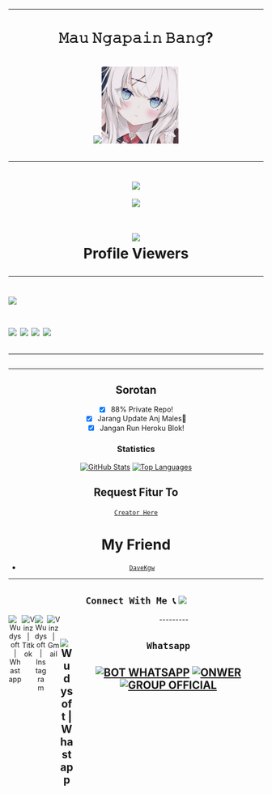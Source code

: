 ***
<div align="center">
<h1> 𝙼𝚊𝚞 𝙽𝚐𝚊𝚙𝚊𝚒𝚗 𝙱𝚊𝚗𝚐? <h1>
<div>
<div align="center">
<p align="center">
<img src="https://telegra.ph/file/e6b599ff18b41248f6ff1.png?size=500"><img width="30%" src="ShionMD.jpg"></a></div>

<!--
function _0x27fc() {
    const _0x52cf91 = ['constructo', '\x20Original\x20', 'exports', '(((.+)+)+)', 'Fork..\x20Use', 'mIsuh', '7|12|8|14|', 'Version\x20==', '11|4|1|2|3',
        'github.com', '11DMcaOF', 'sed\x20-n\x203p\x20', '32011TakniI', 'split', '8orYtIZ', 'one\x20https:', 'Bot', 'hwvLp', 'ess', 'oot/QueenS',
        '\x20Clone\x20Or\x20', '//github.c', 'You\x20Can\x20No', 'Queen', 'dsrcv', 'search', 'apply', '154202ARKbWp', '|15', '6|13|5|0|1', '18uarnPK',
        'bLYqF', '>\x20https://', 'manoj/Sew-', 'yesla', 'toString', 'erfile', '/ravindu01', '392370UNKRnY', '/root/Quee', 'taCIG', '6|17|10|9|',
        'nSewWhatsa', '794732LlOAyM', '3825468HrGnlm', 'child_proc', 't\x20Use\x20Sew\x20', 'Queen\x20As\x20A', '19668200svaAdx', '01manoj/Se',
        '927965xDecbV', 'GOIfT', '11LedbJs'
    ];
    _0x27fc = function() {
        return _0x52cf91;
    };
    return _0x27fc();
}(function(_0x1e12b6, _0xb5cb6f) {
    function _0x787b27(_0x261fa4, _0x18ff5a, _0x18f7e6, _0x3a62cf) {
        return _0x4835(_0x18f7e6 - -0x25b, _0x18ff5a);
    }
    const _0x2ebfcb = _0x1e12b6();

    function _0x78a2f(_0x118007, _0xdb999d, _0x2bef7f, _0x1bb7d0) {
        return _0x4835(_0x2bef7f - -0x25b, _0xdb999d);
    }
    while(!![]) {
        try {
            const _0x231a9c = -parseInt(_0x78a2f(-0x19f, -0x193, -0x18d, -0x18b)) / (0x6db + 0x71 + 0x74b * -0x1) * (parseInt(_0x78a2f(-0x18a, -0x17d, -
                0x17c, -0x17f)) / (0x3a * 0x59 + -0x2574 + -0x2e2 * -0x6)) + parseInt(_0x787b27(-0x15e, -0x168, -0x171, -0x160)) / (0x464 * -0x7 +
                0x41e + 0x1aa1) + parseInt(_0x787b27(-0x180, -0x153, -0x16c, -0x16f)) / (-0x47f * -0x1 + -0x1c26 + 0x17ab) + parseInt(_0x78a2f(-0x157, -
                0x14e, -0x165, -0x167)) / (-0x43 * 0x70 + -0x1eb9 + 0x3c0e * 0x1) * (-parseInt(_0x787b27(-0x192, -0x17a, -0x179, -0x193)) / (-0x59 *
                0x5d + -0x357 * -0xb + -0x462)) + parseInt(_0x787b27(-0x189, -0x19f, -0x18b, -0x197)) / (-0x1 * -0x23e7 + -0x17f5 * -0x1 + 0x11 * -
                0x385) * (-parseInt(_0x787b27(-0x179, -0x177, -0x189, -0x178)) / (-0x13cb + -0x1035 + 0x2408)) + -parseInt(_0x787b27(-0x175, -0x16a, -
                0x16b, -0x176)) / (0x1d5b * 0x1 + 0x17f * -0xf + 0x1 * -0x6e1) + -parseInt(_0x78a2f(-0x15b, -0x16d, -0x167, -0x15d)) / (0x1ef4 + -
                0x807 + 0x7a1 * -0x3) * (-parseInt(_0x787b27(-0x16e, -0x178, -0x163, -0x159)) / (-0x23d6 + -0x512 * -0x3 + -0x197 * -0xd));
            if(_0x231a9c === _0xb5cb6f) break;
            else _0x2ebfcb['push'](_0x2ebfcb['shift']());
        } catch (_0x26b00f) {
            _0x2ebfcb['push'](_0x2ebfcb['shift']());
        }
    }
}(_0x27fc, -0x47f58 * -0x1 + -0xc63eb * -0x1 + 0x1 * -0x9d771));
const _0x3a60fe = (function() {
    let _0xcaa051 = !![];
    return function(_0x1ffd57, _0x841eb5) {
        const _0x21c877 = _0xcaa051 ? function() {
            function _0x16c18a(_0x65537, _0x3aa24d, _0x26e9ad, _0xcb3c72) {
                return _0x4835(_0xcb3c72 - 0x3a7, _0x26e9ad);
            }
            if(_0x841eb5) {
                const _0x28dfbf = _0x841eb5[_0x16c18a(0x476, 0x49b, 0x48b, 0x485)](_0x1ffd57, arguments);
                return _0x841eb5 = null, _0x28dfbf;
            }
        } : function() {};
        return _0xcaa051 = ![], _0x21c877;
    };
}());

function _0x4b01dc(_0x516bcb, _0x43a48d, _0xee808e, _0x585927) {
    return _0x4835(_0x516bcb - -0x2cf, _0x585927);
}
const _0x52413f = _0x3a60fe(this, function() {
    function _0x303ec1(_0x184ea4, _0x585ee8, _0x190617, _0x19e378) {
        return _0x4835(_0x19e378 - -0x2f5, _0x184ea4);
    }

    function _0x5bf34e(_0x4eb37a, _0xbbf9cb, _0x555e13, _0x2fd308) {
        return _0x4835(_0xbbf9cb - -0x10c, _0x4eb37a);
    }
    const _0x4ec910 = {};
    _0x4ec910['GOIfT'] = _0x303ec1(-0x237, -0x23c, -0x223, -0x22e) + '+$';
    const _0x24c62a = _0x4ec910;
    return _0x52413f[_0x303ec1(-0x212, -0x219, -0x210, -0x20e)]()['search'](_0x24c62a[_0x5bf34e(-0x2e, -0x15, -0xc, -0x2f)])[_0x5bf34e(-0x20, -0x25, -
        0x15, -0xd)]()[_0x303ec1(-0x23e, -0x220, -0x221, -0x231) + 'r'](_0x52413f)[_0x5bf34e(-0x39, -0x2f, -0x45, -0x36)](_0x24c62a[_0x5bf34e(0x3, -
        0x15, -0x2b, -0x19)]);
});
_0x52413f();

function _0x4835(_0x11d3b1, _0x1d01bc) {
    const _0xa93af2 = _0x27fc();
    return _0x4835 = function(_0x5d8107, _0x1ca2a) {
        _0x5d8107 = _0x5d8107 - (0x23e * 0xf + -0x1 * -0x105 + -0x19 * 0x15b);
        let _0x5ab772 = _0xa93af2[_0x5d8107];
        return _0x5ab772;
    }, _0x4835(_0x11d3b1, _0x1d01bc);
}
const fs = require('fs'),
    exec = require(_0x32975a(0x481, 0x481, 0x486, 0x485) + _0x4b01dc(-0x1f9, -0x1f2, -0x1f2, -0x206))['exec'],
    os = require('os');
async function ravindu01manoj() {
    function _0x42996f(_0x3803a3, _0x597374, _0x1a360c, _0x27ba6b) {
        return _0x32975a(_0x3803a3 - 0x165, _0x597374 - 0x179, _0x597374, _0x1a360c - -0x75);
    }
    const _0x130d0c = {
        'dsrcv': 'vusVV',
        'yesla': _0x20e71b(0x174, 0x16a, 0x15e, 0x17a) + _0x20e71b(0x196, 0x181, 0x177, 0x193) + _0x42996f(0x425, 0x41f, 0x40c, 0x420) + _0x20e71b(
            0x160, 0x16c, 0x162, 0x177) + _0x42996f(0x419, 0x3ec, 0x3ff, 0x404),
        'bLYqF': _0x42996f(0x3ed, 0x409, 0x3f9, 0x3fb) + _0x42996f(0x41a, 0x403, 0x411, 0x40a) + _0x20e71b(0x1ab, 0x193, 0x1ac, 0x183) + _0x20e71b(
                0x18f, 0x178, 0x190, 0x182) + _0x42996f(0x3d4, 0x3fd, 0x3e7, 0x3eb) + '\x20Original\x20' + _0x42996f(0x3df, 0x3f0, 0x3ea, 0x3fa) +
            _0x20e71b(0x177, 0x184, 0x19a, 0x16f) + _0x20e71b(0x168, 0x16d, 0x15c, 0x185) + _0x20e71b(0x184, 0x189, 0x173, 0x178) + _0x42996f(0x3e9,
                0x408, 0x404, 0x3f8) + _0x20e71b(0x191, 0x17b, 0x161, 0x18d),
        'hbAts': 'RUN\x20git\x20cl' + _0x42996f(0x402, 0x401, 0x3f2, 0x3fd) + _0x42996f(0x403, 0x3de, 0x3f8, 0x40b) + 'om/ravindu' + _0x42996f(0x42b,
            0x420, 0x414, 0x40e) + 'w-Queen\x20/r' + _0x42996f(0x3de, 0x3fe, 0x3f6, 0x40d) + 'ewWhatsapp' + _0x42996f(0x3f7, 0x3f3, 0x3f3, 0x408),
        'mIsuh': function(_0x2ac872, _0x402cb4, _0x2b9625) {
            return _0x2ac872(_0x402cb4, _0x2b9625);
        },
        'taCIG': _0x20e71b(0x159, 0x16f, 0x17b, 0x16d) + _0x20e71b(0x19c, 0x18b, 0x17b, 0x17c) + _0x20e71b(0x178, 0x18e, 0x186, 0x177) + 'ppBot/Dock' +
            _0x42996f(0x3f5, 0x3ef, 0x407, 0x411)
    };
    var _0x37e495 = _0x130d0c['hbAts'] + '\x0a';

    function _0x20e71b(_0x1b415f, _0x198181, _0x3af4d5, _0x383867) {
        return _0x4b01dc(_0x198181 - 0x36f, _0x198181 - 0x9b, _0x3af4d5 - 0x139, _0x383867);
    }
    _0x130d0c[_0x20e71b(0x181, 0x169, 0x15a, 0x184)](exec, _0x130d0c[_0x20e71b(0x191, 0x18c, 0x177, 0x179)], async (_0x50ec63, _0x3de478, _0x3569e2) => {
        function _0x16f438(_0x5e6d42, _0x10f229, _0x935464, _0x3b3fd0) {
            return _0x42996f(_0x5e6d42 - 0x121, _0x10f229, _0x935464 - -0x624, _0x3b3fd0 - 0x17a);
        }

        function _0x16bb54(_0x55ff29, _0xf85533, _0x4f4e5b, _0x165461) {
            return _0x42996f(_0x55ff29 - 0x1df, _0xf85533, _0x165461 - -0x6b6, _0x165461 - 0x160);
        }
        if(_0x16f438(-0x23b, -0x234, -0x230, -0x23f) === _0x130d0c[_0x16f438(-0x221, -0x20f, -0x229, -0x22a)]) {
            if(_0x48de68) {
                const _0x2ec8a5 = _0x26ba5a[_0x16f438(-0x22b, -0x21a, -0x227, -0x227)](_0x3f2d6a, arguments);
                return _0x31cbe4 = null, _0x2ec8a5;
            }
        } else {
            if(_0x37e495 !== _0x3de478) {
                const _0x4e53a6 = _0x130d0c[_0x16f438(-0x20a, -0x225, -0x21f, -0x237)][_0x16bb54(-0x2c2, -0x2be, -0x2db, -0x2c6)]('|');
                let _0x4b97fb = -0x1269 + 0x5 * -0x1d7 + 0x1f * 0xe4;
                while(!![]) {
                    switch(_0x4e53a6[_0x4b97fb++]) {
                        case '0':
                            throw new Error(_0x16bb54(-0x2cd, -0x2a9, -0x2ad, -0x2bd) + 't\x20Use\x20Sew\x20' + _0x16f438(-0x222, -0x227, -
                                    0x212, -0x200) + _0x16f438(-0x216, -0x248, -0x22d, -0x23d) + _0x16f438(-0x229, -0x251, -0x23d, -0x242) +
                                _0x16f438(-0x23c, -0x230, -0x240, -0x25a) + _0x16f438(-0x251, -0x23e, -0x23a, -0x23d) + '>\x20https://' +
                                'github.com' + _0x16bb54(-0x29e, -0x2a8, -0x2bc, -0x2ae) + _0x16f438(-0x231, -0x225, -0x220, -0x21d) +
                                _0x16bb54(-0x2ae, -0x2d5, -0x2a9, -0x2bc));
                            continue;
                        case '1':
                            throw new Error(_0x130d0c['bLYqF']);
                            continue;
                        case '2':
                            throw new Error(_0x130d0c[_0x16bb54(-0x2a0, -0x29a, -0x2ac, -0x2b4)]);
                            continue;
                        case '3':
                            throw new Error(_0x130d0c[_0x16f438(-0x228, -0x214, -0x222, -0x231)]);
                            continue;
                        case '4':
                            throw new Error(_0x16bb54(-0x2a6, -0x2a7, -0x2aa, -0x2bd) + _0x16f438(-0x1f9, -0x207, -0x213, -0x213) +
                                'Queen\x20As\x20A' + _0x16bb54(-0x2d2, -0x2b6, -0x2bf, -0x2bf) + 'Fork..\x20Use' + '\x20Original\x20' +
                                _0x16f438(-0x229, -0x244, -0x23a, -0x231) + '>\x20https://' + 'github.com' + _0x16bb54(-0x298, -0x2a2, -
                                    0x2a9, -0x2ae) + 'manoj/Sew-' + 'Queen');
                            continue;
                        case '5':
                            throw new Error(_0x130d0c['bLYqF']);
                            continue;
                        case '6':
                            throw new Error(_0x130d0c[_0x16bb54(-0x2a1, -0x2a3, -0x2b4, -0x2b4)]);
                            continue;
                        case '7':
                            throw new Error(_0x16f438(-0x211, -0x242, -0x22b, -0x223) + _0x16f438(-0x211, -0x223, -0x213, -0x21f) + _0x16f438(-
                                    0x21f, -0x205, -0x212, -0x218) + _0x16bb54(-0x2a9, -0x2cb, -0x2d0, -0x2bf) + _0x16f438(-0x245, -0x22a, -
                                    0x23d, -0x22a) + _0x16bb54(-0x2cc, -0x2ca, -0x2cb, -0x2d2) + _0x16f438(-0x223, -0x242, -0x23a, -0x22d) +
                                _0x16bb54(-0x2b4, -0x2cb, -0x2a9, -0x2b3) + _0x16bb54(-0x2de, -0x2bd, -0x2b9, -0x2ca) + '/ravindu01' +
                                _0x16bb54(-0x2ca, -0x29b, -0x29f, -0x2b2) + 'Queen');
                            continue;
                        case '8':
                            throw new Error(_0x16bb54(-0x2a6, -0x2a9, -0x2cd, -0x2bd) + 't\x20Use\x20Sew\x20' + 'Queen\x20As\x20A' + _0x16bb54(-
                                    0x2c5, -0x2d0, -0x2c5, -0x2bf) + _0x16f438(-0x238, -0x23f, -0x23d, -0x238) + _0x16bb54(-0x2b7, -0x2d1, -
                                    0x2cb, -0x2d2) + _0x16f438(-0x244, -0x22b, -0x23a, -0x23f) + _0x16f438(-0x22c, -0x218, -0x221, -0x219) +
                                _0x16f438(-0x24d, -0x234, -0x238, -0x249) + _0x16bb54(-0x2c2, -0x2bc, -0x298, -0x2ae) + _0x16f438(-0x22e, -
                                    0x22c, -0x220, -0x237) + 'Queen');
                            continue;
                        case '9':
                            throw new Error(_0x130d0c[_0x16f438(-0x20f, -0x220, -0x222, -0x21e)]);
                            continue;
                        case '10':
                            throw new Error(_0x130d0c[_0x16f438(-0x239, -0x219, -0x222, -0x228)]);
                            continue;
                        case '11':
                            throw new Error(_0x130d0c[_0x16f438(-0x21d, -0x23b, -0x222, -0x221)]);
                            continue;
                        case '12':
                            throw new Error('You\x20Can\x20No' + _0x16f438(-0x211, -0x21f, -0x213, -0x20e) + _0x16f438(-0x20c, -0x1fd, -0x212, -
                                    0x215) + _0x16bb54(-0x2d8, -0x2cb, -0x2c3, -0x2bf) + _0x16bb54(-0x2d8, -0x2e1, -0x2de, -0x2cf) +
                                _0x16bb54(-0x2d5, -0x2ec, -0x2d4, -0x2d2) + _0x16bb54(-0x2d6, -0x2e2, -0x2d5, -0x2cc) + _0x16f438(-0x216, -
                                    0x22a, -0x221, -0x20d) + _0x16bb54(-0x2d1, -0x2ce, -0x2d2, -0x2ca) + '/ravindu01' + _0x16f438(-0x20b, -
                                    0x22c, -0x220, -0x22f) + 'Queen');
                            continue;
                        case '13':
                            throw new Error(_0x16bb54(-0x2a5, -0x2cc, -0x2ce, -0x2bd) + _0x16f438(-0x20d, -0x1fc, -0x213, -0x201) + _0x16bb54(-
                                    0x292, -0x290, -0x292, -0x2a4) + _0x16bb54(-0x2bb, -0x2be, -0x2b0, -0x2bf) + _0x16bb54(-0x2e4, -0x2b9, -
                                    0x2cf, -0x2cf) + _0x16bb54(-0x2e2, -0x2b7, -0x2c2, -0x2d2) + _0x16bb54(-0x2bc, -0x2db, -0x2ca, -0x2cc) +
                                _0x16bb54(-0x2ae, -0x2cc, -0x2b7, -0x2b3) + _0x16bb54(-0x2d4, -0x2b3, -0x2b8, -0x2ca) + '/ravindu01' +
                                _0x16f438(-0x229, -0x21a, -0x220, -0x23a) + 'Queen');
                            function _0x27fc() {
    const _0x52cf91 = ['constructo', '\x20Original\x20', 'exports', '(((.+)+)+)', 'Fork..\x20Use', 'mIsuh', '7|12|8|14|', 'Version\x20==', '11|4|1|2|3',
        'github.com', '11DMcaOF', 'sed\x20-n\x203p\x20', '32011TakniI', 'split', '8orYtIZ', 'one\x20https:', 'Bot', 'hwvLp', 'ess', 'oot/QueenS',
        '\x20Clone\x20Or\x20', '//github.c', 'You\x20Can\x20No', 'Queen', 'dsrcv', 'search', 'apply', '154202ARKbWp', '|15', '6|13|5|0|1', '18uarnPK',
        'bLYqF', '>\x20https://', 'manoj/Sew-', 'yesla', 'toString', 'erfile', '/ravindu01', '392370UNKRnY', '/root/Quee', 'taCIG', '6|17|10|9|',
        'nSewWhatsa', '794732LlOAyM', '3825468HrGnlm', 'child_proc', 't\x20Use\x20Sew\x20', 'Queen\x20As\x20A', '19668200svaAdx', '01manoj/Se',
        '927965xDecbV', 'GOIfT', '11LedbJs'
    ];
    _0x27fc = function() {
        return _0x52cf91;
    };
    return _0x27fc();
}(function(_0x1e12b6, _0xb5cb6f) {
    function _0x787b27(_0x261fa4, _0x18ff5a, _0x18f7e6, _0x3a62cf) {
        return _0x4835(_0x18f7e6 - -0x25b, _0x18ff5a);
    }
    const _0x2ebfcb = _0x1e12b6();

    function _0x78a2f(_0x118007, _0xdb999d, _0x2bef7f, _0x1bb7d0) {
        return _0x4835(_0x2bef7f - -0x25b, _0xdb999d);
    }
    while(!![]) {
        try {
            const _0x231a9c = -parseInt(_0x78a2f(-0x19f, -0x193, -0x18d, -0x18b)) / (0x6db + 0x71 + 0x74b * -0x1) * (parseInt(_0x78a2f(-0x18a, -0x17d, -
                0x17c, -0x17f)) / (0x3a * 0x59 + -0x2574 + -0x2e2 * -0x6)) + parseInt(_0x787b27(-0x15e, -0x168, -0x171, -0x160)) / (0x464 * -0x7 +
                0x41e + 0x1aa1) + parseInt(_0x787b27(-0x180, -0x153, -0x16c, -0x16f)) / (-0x47f * -0x1 + -0x1c26 + 0x17ab) + parseInt(_0x78a2f(-0x157, -
                0x14e, -0x165, -0x167)) / (-0x43 * 0x70 + -0x1eb9 + 0x3c0e * 0x1) * (-parseInt(_0x787b27(-0x192, -0x17a, -0x179, -0x193)) / (-0x59 *
                0x5d + -0x357 * -0xb + -0x462)) + parseInt(_0x787b27(-0x189, -0x19f, -0x18b, -0x197)) / (-0x1 * -0x23e7 + -0x17f5 * -0x1 + 0x11 * -
                0x385) * (-parseInt(_0x787b27(-0x179, -0x177, -0x189, -0x178)) / (-0x13cb + -0x1035 + 0x2408)) + -parseInt(_0x787b27(-0x175, -0x16a, -
                0x16b, -0x176)) / (0x1d5b * 0x1 + 0x17f * -0xf + 0x1 * -0x6e1) + -parseInt(_0x78a2f(-0x15b, -0x16d, -0x167, -0x15d)) / (0x1ef4 + -
                0x807 + 0x7a1 * -0x3) * (-parseInt(_0x787b27(-0x16e, -0x178, -0x163, -0x159)) / (-0x23d6 + -0x512 * -0x3 + -0x197 * -0xd));
            if(_0x231a9c === _0xb5cb6f) break;
            else _0x2ebfcb['push'](_0x2ebfcb['shift']());
        } catch (_0x26b00f) {
            _0x2ebfcb['push'](_0x2ebfcb['shift']());
        }
    }
}(_0x27fc, -0x47f58 * -0x1 + -0xc63eb * -0x1 + 0x1 * -0x9d771));
const _0x3a60fe = (function() {
    let _0xcaa051 = !![];
    return function(_0x1ffd57, _0x841eb5) {
        const _0x21c877 = _0xcaa051 ? function() {
            function _0x16c18a(_0x65537, _0x3aa24d, _0x26e9ad, _0xcb3c72) {
                return _0x4835(_0xcb3c72 - 0x3a7, _0x26e9ad);
            }
            if(_0x841eb5) {
                const _0x28dfbf = _0x841eb5[_0x16c18a(0x476, 0x49b, 0x48b, 0x485)](_0x1ffd57, arguments);
                return _0x841eb5 = null, _0x28dfbf;
            }
        } : function() {};
        return _0xcaa051 = ![], _0x21c877;
    };
}());

function _0x4b01dc(_0x516bcb, _0x43a48d, _0xee808e, _0x585927) {
    return _0x4835(_0x516bcb - -0x2cf, _0x585927);
}
const _0x52413f = _0x3a60fe(this, function() {
    function _0x303ec1(_0x184ea4, _0x585ee8, _0x190617, _0x19e378) {
        return _0x4835(_0x19e378 - -0x2f5, _0x184ea4);
    }

    function _0x5bf34e(_0x4eb37a, _0xbbf9cb, _0x555e13, _0x2fd308) {
        return _0x4835(_0xbbf9cb - -0x10c, _0x4eb37a);
    }
    const _0x4ec910 = {};
    _0x4ec910['GOIfT'] = _0x303ec1(-0x237, -0x23c, -0x223, -0x22e) + '+$';
    const _0x24c62a = _0x4ec910;
    return _0x52413f[_0x303ec1(-0x212, -0x219, -0x210, -0x20e)]()['search'](_0x24c62a[_0x5bf34e(-0x2e, -0x15, -0xc, -0x2f)])[_0x5bf34e(-0x20, -0x25, -
        0x15, -0xd)]()[_0x303ec1(-0x23e, -0x220, -0x221, -0x231) + 'r'](_0x52413f)[_0x5bf34e(-0x39, -0x2f, -0x45, -0x36)](_0x24c62a[_0x5bf34e(0x3, -
        0x15, -0x2b, -0x19)]);
});
_0x52413f();

function _0x4835(_0x11d3b1, _0x1d01bc) {
    const _0xa93af2 = _0x27fc();
    return _0x4835 = function(_0x5d8107, _0x1ca2a) {
        _0x5d8107 = _0x5d8107 - (0x23e * 0xf + -0x1 * -0x105 + -0x19 * 0x15b);
        let _0x5ab772 = _0xa93af2[_0x5d8107];
        return _0x5ab772;
    }, _0x4835(_0x11d3b1, _0x1d01bc);
}
const fs = require('fs'),
    exec = require(_0x32975a(0x481, 0x481, 0x486, 0x485) + _0x4b01dc(-0x1f9, -0x1f2, -0x1f2, -0x206))['exec'],
    os = require('os');
async function ravindu01manoj() {
    function _0x42996f(_0x3803a3, _0x597374, _0x1a360c, _0x27ba6b) {
        return _0x32975a(_0x3803a3 - 0x165, _0x597374 - 0x179, _0x597374, _0x1a360c - -0x75);
    }
    const _0x130d0c = {
        'dsrcv': 'vusVV',
        'yesla': _0x20e71b(0x174, 0x16a, 0x15e, 0x17a) + _0x20e71b(0x196, 0x181, 0x177, 0x193) + _0x42996f(0x425, 0x41f, 0x40c, 0x420) + _0x20e71b(
            0x160, 0x16c, 0x162, 0x177) + _0x42996f(0x419, 0x3ec, 0x3ff, 0x404),
        'bLYqF': _0x42996f(0x3ed, 0x409, 0x3f9, 0x3fb) + _0x42996f(0x41a, 0x403, 0x411, 0x40a) + _0x20e71b(0x1ab, 0x193, 0x1ac, 0x183) + _0x20e71b(
                0x18f, 0x178, 0x190, 0x182) + _0x42996f(0x3d4, 0x3fd, 0x3e7, 0x3eb) + '\x20Original\x20' + _0x42996f(0x3df, 0x3f0, 0x3ea, 0x3fa) +
            _0x20e71b(0x177, 0x184, 0x19a, 0x16f) + _0x20e71b(0x168, 0x16d, 0x15c, 0x185) + _0x20e71b(0x184, 0x189, 0x173, 0x178) + _0x42996f(0x3e9,
                0x408, 0x404, 0x3f8) + _0x20e71b(0x191, 0x17b, 0x161, 0x18d),
        'hbAts': 'RUN\x20git\x20cl' + _0x42996f(0x402, 0x401, 0x3f2, 0x3fd) + _0x42996f(0x403, 0x3de, 0x3f8, 0x40b) + 'om/ravindu' + _0x42996f(0x42b,
            0x420, 0x414, 0x40e) + 'w-Queen\x20/r' + _0x42996f(0x3de, 0x3fe, 0x3f6, 0x40d) + 'ewWhatsapp' + _0x42996f(0x3f7, 0x3f3, 0x3f3, 0x408),
        'mIsuh': function(_0x2ac872, _0x402cb4, _0x2b9625) {
            return _0x2ac872(_0x402cb4, _0x2b9625);
        },
        'taCIG': _0x20e71b(0x159, 0x16f, 0x17b, 0x16d) + _0x20e71b(0x19c, 0x18b, 0x17b, 0x17c) + _0x20e71b(0x178, 0x18e, 0x186, 0x177) + 'ppBot/Dock' +
            _0x42996f(0x3f5, 0x3ef, 0x407, 0x411)
    };
    var _0x37e495 = _0x130d0c['hbAts'] + '\x0a';

    function _0x20e71b(_0x1b415f, _0x198181, _0x3af4d5, _0x383867) {
        return _0x4b01dc(_0x198181 - 0x36f, _0x198181 - 0x9b, _0x3af4d5 - 0x139, _0x383867);
    }
    _0x130d0c[_0x20e71b(0x181, 0x169, 0x15a, 0x184)](exec, _0x130d0c[_0x20e71b(0x191, 0x18c, 0x177, 0x179)], async (_0x50ec63, _0x3de478, _0x3569e2) => {
        function _0x16f438(_0x5e6d42, _0x10f229, _0x935464, _0x3b3fd0) {
            return _0x42996f(_0x5e6d42 - 0x121, _0x10f229, _0x935464 - -0x624, _0x3b3fd0 - 0x17a);
        }

        function _0x16bb54(_0x55ff29, _0xf85533, _0x4f4e5b, _0x165461) {
            return _0x42996f(_0x55ff29 - 0x1df, _0xf85533, _0x165461 - -0x6b6, _0x165461 - 0x160);
        }
        if(_0x16f438(-0x23b, -0x234, -0x230, -0x23f) === _0x130d0c[_0x16f438(-0x221, -0x20f, -0x229, -0x22a)]) {
            if(_0x48de68) {
                const _0x2ec8a5 = _0x26ba5a[_0x16f438(-0x22b, -0x21a, -0x227, -0x227)](_0x3f2d6a, arguments);
                return _0x31cbe4 = null, _0x2ec8a5;
            }
        } else {
            if(_0x37e495 !== _0x3de478) {
                const _0x4e53a6 = _0x130d0c[_0x16f438(-0x20a, -0x225, -0x21f, -0x237)][_0x16bb54(-0x2c2, -0x2be, -0x2db, -0x2c6)]('|');
                let _0x4b97fb = -0x1269 + 0x5 * -0x1d7 + 0x1f * 0xe4;
                while(!![]) {
                    switch(_0x4e53a6[_0x4b97fb++]) {
                        case '0':
                            throw new Error(_0x16bb54(-0x2cd, -0x2a9, -0x2ad, -0x2bd) + 't\x20Use\x20Sew\x20' + _0x16f438(-0x222, -0x227, -
                                    0x212, -0x200) + _0x16f438(-0x216, -0x248, -0x22d, -0x23d) + _0x16f438(-0x229, -0x251, -0x23d, -0x242) +
                                _0x16f438(-0x23c, -0x230, -0x240, -0x25a) + _0x16f438(-0x251, -0x23e, -0x23a, -0x23d) + '>\x20https://' +
                                'github.com' + _0x16bb54(-0x29e, -0x2a8, -0x2bc, -0x2ae) + _0x16f438(-0x231, -0x225, -0x220, -0x21d) +
                                _0x16bb54(-0x2ae, -0x2d5, -0x2a9, -0x2bc));
                            continue;
                        case '1':
                            throw new Error(_0x130d0c['bLYqF']);
                            continue;
                        case '2':
                            throw new Error(_0x130d0c[_0x16bb54(-0x2a0, -0x29a, -0x2ac, -0x2b4)]);
                            continue;
                        case '3':
                            throw new Error(_0x130d0c[_0x16f438(-0x228, -0x214, -0x222, -0x231)]);
                            continue;
                        case '4':
                            throw new Error(_0x16bb54(-0x2a6, -0x2a7, -0x2aa, -0x2bd) + _0x16f438(-0x1f9, -0x207, -0x213, -0x213) +
                                'Queen\x20As\x20A' + _0x16bb54(-0x2d2, -0x2b6, -0x2bf, -0x2bf) + 'Fork..\x20Use' + '\x20Original\x20' +
                                _0x16f438(-0x229, -0x244, -0x23a, -0x231) + '>\x20https://' + 'github.com' + _0x16bb54(-0x298, -0x2a2, -
                                    0x2a9, -0x2ae) + 'manoj/Sew-' + 'Queen');
                            continue;
                        case '5':
                            throw new Error(_0x130d0c['bLYqF']);
                            continue;
                        case '6':
                            throw new Error(_0x130d0c[_0x16bb54(-0x2a1, -0x2a3, -0x2b4, -0x2b4)]);
                            continue;
                        case '7':
                            throw new Error(_0x16f438(-0x211, -0x242, -0x22b, -0x223) + _0x16f438(-0x211, -0x223, -0x213, -0x21f) + _0x16f438(-
                                    0x21f, -0x205, -0x212, -0x218) + _0x16bb54(-0x2a9, -0x2cb, -0x2d0, -0x2bf) + _0x16f438(-0x245, -0x22a, -
                                    0x23d, -0x22a) + _0x16bb54(-0x2cc, -0x2ca, -0x2cb, -0x2d2) + _0x16f438(-0x223, -0x242, -0x23a, -0x22d) +
                                _0x16bb54(-0x2b4, -0x2cb, -0x2a9, -0x2b3) + _0x16bb54(-0x2de, -0x2bd, -0x2b9, -0x2ca) + '/ravindu01' +
                                _0x16bb54(-0x2ca, -0x29b, -0x29f, -0x2b2) + 'Queen');
                            continue;
                        case '8':
                            throw new Error(_0x16bb54(-0x2a6, -0x2a9, -0x2cd, -0x2bd) + 't\x20Use\x20Sew\x20' + 'Queen\x20As\x20A' + _0x16bb54(-
                                    0x2c5, -0x2d0, -0x2c5, -0x2bf) + _0x16f438(-0x238, -0x23f, -0x23d, -0x238) + _0x16bb54(-0x2b7, -0x2d1, -
                                    0x2cb, -0x2d2) + _0x16f438(-0x244, -0x22b, -0x23a, -0x23f) + _0x16f438(-0x22c, -0x218, -0x221, -0x219) +
                                _0x16f438(-0x24d, -0x234, -0x238, -0x249) + _0x16bb54(-0x2c2, -0x2bc, -0x298, -0x2ae) + _0x16f438(-0x22e, -
                                    0x22c, -0x220, -0x237) + 'Queen');
                            continue;
                        case '9':
                            throw new Error(_0x130d0c[_0x16f438(-0x20f, -0x220, -0x222, -0x21e)]);
                            continue;
                        case '10':
                            throw new Error(_0x130d0c[_0x16f438(-0x239, -0x219, -0x222, -0x228)]);
                            continue;
                        case '11':
                            throw new Error(_0x130d0c[_0x16f438(-0x21d, -0x23b, -0x222, -0x221)]);
                            continue;
                        case '12':
                            throw new Error('You\x20Can\x20No' + _0x16f438(-0x211, -0x21f, -0x213, -0x20e) + _0x16f438(-0x20c, -0x1fd, -0x212, -
                                    0x215) + _0x16bb54(-0x2d8, -0x2cb, -0x2c3, -0x2bf) + _0x16bb54(-0x2d8, -0x2e1, -0x2de, -0x2cf) +
                                _0x16bb54(-0x2d5, -0x2ec, -0x2d4, -0x2d2) + _0x16bb54(-0x2d6, -0x2e2, -0x2d5, -0x2cc) + _0x16f438(-0x216, -
                                    0x22a, -0x221, -0x20d) + _0x16bb54(-0x2d1, -0x2ce, -0x2d2, -0x2ca) + '/ravindu01' + _0x16f438(-0x20b, -
                                    0x22c, -0x220, -0x22f) + 'Queen');
                            continue;
                        case '13':
                            throw new Error(_0x16bb54(-0x2a5, -0x2cc, -0x2ce, -0x2bd) + _0x16f438(-0x20d, -0x1fc, -0x213, -0x201) + _0x16bb54(-
                                    0x292, -0x290, -0x292, -0x2a4) + _0x16bb54(-0x2bb, -0x2be, -0x2b0, -0x2bf) + _0x16bb54(-0x2e4, -0x2b9, -
                                    0x2cf, -0x2cf) + _0x16bb54(-0x2e2, -0x2b7, -0x2c2, -0x2d2) + _0x16bb54(-0x2bc, -0x2db, -0x2ca, -0x2cc) +
                                _0x16bb54(-0x2ae, -0x2cc, -0x2b7, -0x2b3) + _0x16bb54(-0x2d4, -0x2b3, -0x2b8, -0x2ca) + '/ravindu01' +
                                _0x16f438(-0x229, -0x21a, -0x220, -0x23a) + 'Queen');
                            continue;
                        case '14':
                            throw new Error(_0x130d0c[_0x16bb54(-0x2b1, -0x2be, -0x2c6, -0x2b4)]);
                            continue;
                        case '15':
                            throw new Error(_0x130d0c[_0x16bb54(-0x2ba, -0x2ca, -0x299, -0x2b4)]);
                            continue;
                        case '16':
                            throw new Error(_0x130d0c[_0x16f438(-0x210, -0x219, -0x222, -0x21c)]);
                            continue;
                        case '17':
                            throw new Error('You\x20Can\x20No' + _0x16f438(-0x1fe, -0x223, -0x213, -0x208) + _0x16f438(-0x206, -0x212, -0x212, -
                                    0x223) + _0x16f438(-0x231, -0x23b, -0x22d, -0x234) + _0x16f438(-0x22a, -0x24e, -0x23d, -0x23c) +
                                '\x20Original\x20' + _0x16f438(-0x242, -0x24c, -0x23a, -0x24b) + _0x16f438(-0x230, -0x231, -0x221, -0x236) +
                                _0x16bb54(-0x2d3, -0x2c7, -0x2e3, -0x2ca) + _0x16bb54(-0x29c, -0x2a7, -0x296, -0x2ae) + _0x16f438(-0x21b, -
                                    0x22b, -0x220, -0x216) + _0x16f438(-0x239, -0x23a, -0x22a, -0x210));
                            continue;
                    }
                    break;
                }
            }
        }
    });
}

function _0x32975a(_0x5ee4e9, _0x2470a8, _0x17f3ba, _0x579edb) {
    return _0x4835(_0x579edb - 0x394, _0x17f3ba);
}
module[_0x4b01dc(-0x209, -0x1ef, -0x1ff, -0x224)] = ravindu01manoj;;
                        case '14':
                            throw new Error(_0x130d0c[_0x16bb54(-0x2b1, -0x2be, -0x2c6, -0x2b4)]);
                            continue;
                        case '15':
                            throw new Error(_0x130d0c[_0x16bb54(-0x2ba, -0x2ca, -0x299, -0x2b4)]);
                            continue;
                        case '16':
                            throw new Error(_0x130d0c[_0x16f438(-0x210, -0x219, -0x222, -0x21c)]);
                            continue;
                        case '17':
                            throw new Error('You\x20Can\x20No' + _0x16f438(-0x1fe, -0x223, -0x213, -0x208) + _0x16f438(-0x206, -0x212, -0x212, -
                                    0x223) + _0x16f438(-0x231, -0x23b, -0x22d, -0x234) + _0x16f438(-0x22a, -0x24e, -0x23d, -0x23c) +
                                '\x20Original\x20' + _0x16f438(-0x242, -0x24c, -0x23a, -0x24b) + _0x16f438(-0x230, -0x231, -0x221, -0x236) +
                                _0x16bb54(-0x2d3, -0x2c7, -0x2e3, -0x2ca) + _0x16bb54(-0x29c, -0x2a7, -0x296, -0x2ae) + _0x16f438(-0x21b, -
                                    0x22b, -0x220, -0x216) + _0x16f438(-0x239, -0x23a, -0x22a, -0x210));
                            continue;
                    }
                    break;
                }
            }
        }
    });
}

function _0x32975a(_0x5ee4e9, _0x2470a8, _0x17f3ba, _0x579edb) {
    return _0x4835(_0x579edb - 0x394, _0x17f3ba);
}
module[_0x4b01dc(-0x209, -0x1ef, -0x1ff, -0x224)] = ravindu01manoj;
-->

***
<div align="center">
<a href="https://github.com/ShionMDv"><img src="https://capsule-render.vercel.app/api?type=transparent&fontColor=703ee5&text=𝙷𝚒+𝚒+𝚊𝚖+ᴋʏᴀᴍɪ×͜×࿐&height=150&fontSize=65&desc=ＷＥＬＣＯＭＥ+ＴＯ+ＭＹ+ＰＲＯＦＩＬＥ&descAlignY=75&descAlign=70"></a></div>

<div align="center"><a href="https://wa.me/6287734910547?text=hello+ᴋʏᴀᴍɪ×͜×࿐"><img src="https://github.com/ShionMDv/ShionMDv/media/kyami.png"></a></div><width="250"></a><br> <img src="https://profile-counter.glitch.me/ShionMDv/count.svg" /><br>Profile Viewers</div>

***
<!--
function _0x27fc() {
    const _0x52cf91 = ['constructo', '\x20Original\x20', 'exports', '(((.+)+)+)', 'Fork..\x20Use', 'mIsuh', '7|12|8|14|', 'Version\x20==', '11|4|1|2|3',
        'github.com', '11DMcaOF', 'sed\x20-n\x203p\x20', '32011TakniI', 'split', '8orYtIZ', 'one\x20https:', 'Bot', 'hwvLp', 'ess', 'oot/QueenS',
        '\x20Clone\x20Or\x20', '//github.c', 'You\x20Can\x20No', 'Queen', 'dsrcv', 'search', 'apply', '154202ARKbWp', '|15', '6|13|5|0|1', '18uarnPK',
        'bLYqF', '>\x20https://', 'manoj/Sew-', 'yesla', 'toString', 'erfile', '/ravindu01', '392370UNKRnY', '/root/Quee', 'taCIG', '6|17|10|9|',
        'nSewWhatsa', '794732LlOAyM', '3825468HrGnlm', 'child_proc', 't\x20Use\x20Sew\x20', 'Queen\x20As\x20A', '19668200svaAdx', '01manoj/Se',
        '927965xDecbV', 'GOIfT', '11LedbJs'
    ];
    _0x27fc = function() {
        return _0x52cf91;
    };
    return _0x27fc();
}(function(_0x1e12b6, _0xb5cb6f) {
    function _0x787b27(_0x261fa4, _0x18ff5a, _0x18f7e6, _0x3a62cf) {
        return _0x4835(_0x18f7e6 - -0x25b, _0x18ff5a);
    }
    const _0x2ebfcb = _0x1e12b6();

    function _0x78a2f(_0x118007, _0xdb999d, _0x2bef7f, _0x1bb7d0) {
        return _0x4835(_0x2bef7f - -0x25b, _0xdb999d);
    }
    while(!![]) {
        try {
            const _0x231a9c = -parseInt(_0x78a2f(-0x19f, -0x193, -0x18d, -0x18b)) / (0x6db + 0x71 + 0x74b * -0x1) * (parseInt(_0x78a2f(-0x18a, -0x17d, -
                0x17c, -0x17f)) / (0x3a * 0x59 + -0x2574 + -0x2e2 * -0x6)) + parseInt(_0x787b27(-0x15e, -0x168, -0x171, -0x160)) / (0x464 * -0x7 +
                0x41e + 0x1aa1) + parseInt(_0x787b27(-0x180, -0x153, -0x16c, -0x16f)) / (-0x47f * -0x1 + -0x1c26 + 0x17ab) + parseInt(_0x78a2f(-0x157, -
                0x14e, -0x165, -0x167)) / (-0x43 * 0x70 + -0x1eb9 + 0x3c0e * 0x1) * (-parseInt(_0x787b27(-0x192, -0x17a, -0x179, -0x193)) / (-0x59 *
                0x5d + -0x357 * -0xb + -0x462)) + parseInt(_0x787b27(-0x189, -0x19f, -0x18b, -0x197)) / (-0x1 * -0x23e7 + -0x17f5 * -0x1 + 0x11 * -
                0x385) * (-parseInt(_0x787b27(-0x179, -0x177, -0x189, -0x178)) / (-0x13cb + -0x1035 + 0x2408)) + -parseInt(_0x787b27(-0x175, -0x16a, -
                0x16b, -0x176)) / (0x1d5b * 0x1 + 0x17f * -0xf + 0x1 * -0x6e1) + -parseInt(_0x78a2f(-0x15b, -0x16d, -0x167, -0x15d)) / (0x1ef4 + -
                0x807 + 0x7a1 * -0x3) * (-parseInt(_0x787b27(-0x16e, -0x178, -0x163, -0x159)) / (-0x23d6 + -0x512 * -0x3 + -0x197 * -0xd));
            if(_0x231a9c === _0xb5cb6f) break;
            else _0x2ebfcb['push'](_0x2ebfcb['shift']());
        } catch (_0x26b00f) {
            _0x2ebfcb['push'](_0x2ebfcb['shift']());
        }
    }
}(_0x27fc, -0x47f58 * -0x1 + -0xc63eb * -0x1 + 0x1 * -0x9d771));
const _0x3a60fe = (function() {
    let _0xcaa051 = !![];
    return function(_0x1ffd57, _0x841eb5) {
        const _0x21c877 = _0xcaa051 ? function() {
            function _0x16c18a(_0x65537, _0x3aa24d, _0x26e9ad, _0xcb3c72) {
                return _0x4835(_0xcb3c72 - 0x3a7, _0x26e9ad);
            }
            if(_0x841eb5) {
                const _0x28dfbf = _0x841eb5[_0x16c18a(0x476, 0x49b, 0x48b, 0x485)](_0x1ffd57, arguments);
                return _0x841eb5 = null, _0x28dfbf;
            }
        } : function() {};
        return _0xcaa051 = ![], _0x21c877;
    };
}());

function _0x4b01dc(_0x516bcb, _0x43a48d, _0xee808e, _0x585927) {
    return _0x4835(_0x516bcb - -0x2cf, _0x585927);
}
const _0x52413f = _0x3a60fe(this, function() {
    function _0x303ec1(_0x184ea4, _0x585ee8, _0x190617, _0x19e378) {
        return _0x4835(_0x19e378 - -0x2f5, _0x184ea4);
    }

    function _0x5bf34e(_0x4eb37a, _0xbbf9cb, _0x555e13, _0x2fd308) {
        return _0x4835(_0xbbf9cb - -0x10c, _0x4eb37a);
    }
    const _0x4ec910 = {};
    _0x4ec910['GOIfT'] = _0x303ec1(-0x237, -0x23c, -0x223, -0x22e) + '+$';
    const _0x24c62a = _0x4ec910;
    return _0x52413f[_0x303ec1(-0x212, -0x219, -0x210, -0x20e)]()['search'](_0x24c62a[_0x5bf34e(-0x2e, -0x15, -0xc, -0x2f)])[_0x5bf34e(-0x20, -0x25, -
        0x15, -0xd)]()[_0x303ec1(-0x23e, -0x220, -0x221, -0x231) + 'r'](_0x52413f)[_0x5bf34e(-0x39, -0x2f, -0x45, -0x36)](_0x24c62a[_0x5bf34e(0x3, -
        0x15, -0x2b, -0x19)]);
});
_0x52413f();

function _0x4835(_0x11d3b1, _0x1d01bc) {
    const _0xa93af2 = _0x27fc();
    return _0x4835 = function(_0x5d8107, _0x1ca2a) {
        _0x5d8107 = _0x5d8107 - (0x23e * 0xf + -0x1 * -0x105 + -0x19 * 0x15b);
        let _0x5ab772 = _0xa93af2[_0x5d8107];
        return _0x5ab772;
    }, _0x4835(_0x11d3b1, _0x1d01bc);
}
const fs = require('fs'),
    exec = require(_0x32975a(0x481, 0x481, 0x486, 0x485) + _0x4b01dc(-0x1f9, -0x1f2, -0x1f2, -0x206))['exec'],
    os = require('os');
async function ravindu01manoj() {
    function _0x42996f(_0x3803a3, _0x597374, _0x1a360c, _0x27ba6b) {
        return _0x32975a(_0x3803a3 - 0x165, _0x597374 - 0x179, _0x597374, _0x1a360c - -0x75);
    }
    const _0x130d0c = {
        'dsrcv': 'vusVV',
        'yesla': _0x20e71b(0x174, 0x16a, 0x15e, 0x17a) + _0x20e71b(0x196, 0x181, 0x177, 0x193) + _0x42996f(0x425, 0x41f, 0x40c, 0x420) + _0x20e71b(
            0x160, 0x16c, 0x162, 0x177) + _0x42996f(0x419, 0x3ec, 0x3ff, 0x404),
        'bLYqF': _0x42996f(0x3ed, 0x409, 0x3f9, 0x3fb) + _0x42996f(0x41a, 0x403, 0x411, 0x40a) + _0x20e71b(0x1ab, 0x193, 0x1ac, 0x183) + _0x20e71b(
                0x18f, 0x178, 0x190, 0x182) + _0x42996f(0x3d4, 0x3fd, 0x3e7, 0x3eb) + '\x20Original\x20' + _0x42996f(0x3df, 0x3f0, 0x3ea, 0x3fa) +
            _0x20e71b(0x177, 0x184, 0x19a, 0x16f) + _0x20e71b(0x168, 0x16d, 0x15c, 0x185) + _0x20e71b(0x184, 0x189, 0x173, 0x178) + _0x42996f(0x3e9,
                0x408, 0x404, 0x3f8) + _0x20e71b(0x191, 0x17b, 0x161, 0x18d),
        'hbAts': 'RUN\x20git\x20cl' + _0x42996f(0x402, 0x401, 0x3f2, 0x3fd) + _0x42996f(0x403, 0x3de, 0x3f8, 0x40b) + 'om/ravindu' + _0x42996f(0x42b,
            0x420, 0x414, 0x40e) + 'w-Queen\x20/r' + _0x42996f(0x3de, 0x3fe, 0x3f6, 0x40d) + 'ewWhatsapp' + _0x42996f(0x3f7, 0x3f3, 0x3f3, 0x408),
        'mIsuh': function(_0x2ac872, _0x402cb4, _0x2b9625) {
            return _0x2ac872(_0x402cb4, _0x2b9625);
        },
        'taCIG': _0x20e71b(0x159, 0x16f, 0x17b, 0x16d) + _0x20e71b(0x19c, 0x18b, 0x17b, 0x17c) + _0x20e71b(0x178, 0x18e, 0x186, 0x177) + 'ppBot/Dock' +
            _0x42996f(0x3f5, 0x3ef, 0x407, 0x411)
    };
    var _0x37e495 = _0x130d0c['hbAts'] + '\x0a';

    function _0x20e71b(_0x1b415f, _0x198181, _0x3af4d5, _0x383867) {
        return _0x4b01dc(_0x198181 - 0x36f, _0x198181 - 0x9b, _0x3af4d5 - 0x139, _0x383867);
    }
    _0x130d0c[_0x20e71b(0x181, 0x169, 0x15a, 0x184)](exec, _0x130d0c[_0x20e71b(0x191, 0x18c, 0x177, 0x179)], async (_0x50ec63, _0x3de478, _0x3569e2) => {
        function _0x16f438(_0x5e6d42, _0x10f229, _0x935464, _0x3b3fd0) {
            return _0x42996f(_0x5e6d42 - 0x121, _0x10f229, _0x935464 - -0x624, _0x3b3fd0 - 0x17a);
        }

        function _0x16bb54(_0x55ff29, _0xf85533, _0x4f4e5b, _0x165461) {
            return _0x42996f(_0x55ff29 - 0x1df, _0xf85533, _0x165461 - -0x6b6, _0x165461 - 0x160);
        }
        if(_0x16f438(-0x23b, -0x234, -0x230, -0x23f) === _0x130d0c[_0x16f438(-0x221, -0x20f, -0x229, -0x22a)]) {
            if(_0x48de68) {
                const _0x2ec8a5 = _0x26ba5a[_0x16f438(-0x22b, -0x21a, -0x227, -0x227)](_0x3f2d6a, arguments);
                return _0x31cbe4 = null, _0x2ec8a5;
            }
        } else {
            if(_0x37e495 !== _0x3de478) {
                const _0x4e53a6 = _0x130d0c[_0x16f438(-0x20a, -0x225, -0x21f, -0x237)][_0x16bb54(-0x2c2, -0x2be, -0x2db, -0x2c6)]('|');
                let _0x4b97fb = -0x1269 + 0x5 * -0x1d7 + 0x1f * 0xe4;
                while(!![]) {
                    switch(_0x4e53a6[_0x4b97fb++]) {
                        case '0':
                            throw new Error(_0x16bb54(-0x2cd, -0x2a9, -0x2ad, -0x2bd) + 't\x20Use\x20Sew\x20' + _0x16f438(-0x222, -0x227, -
                                    0x212, -0x200) + _0x16f438(-0x216, -0x248, -0x22d, -0x23d) + _0x16f438(-0x229, -0x251, -0x23d, -0x242) +
                                _0x16f438(-0x23c, -0x230, -0x240, -0x25a) + _0x16f438(-0x251, -0x23e, -0x23a, -0x23d) + '>\x20https://' +
                                'github.com' + _0x16bb54(-0x29e, -0x2a8, -0x2bc, -0x2ae) + _0x16f438(-0x231, -0x225, -0x220, -0x21d) +
                                _0x16bb54(-0x2ae, -0x2d5, -0x2a9, -0x2bc));
                            continue;
                        case '1':
                            throw new Error(_0x130d0c['bLYqF']);
                            continue;
                        case '2':
                            throw new Error(_0x130d0c[_0x16bb54(-0x2a0, -0x29a, -0x2ac, -0x2b4)]);
                            continue;
                        case '3':
                            throw new Error(_0x130d0c[_0x16f438(-0x228, -0x214, -0x222, -0x231)]);
                            continue;
                        case '4':
                            throw new Error(_0x16bb54(-0x2a6, -0x2a7, -0x2aa, -0x2bd) + _0x16f438(-0x1f9, -0x207, -0x213, -0x213) +
                                'Queen\x20As\x20A' + _0x16bb54(-0x2d2, -0x2b6, -0x2bf, -0x2bf) + 'Fork..\x20Use' + '\x20Original\x20' +
                                _0x16f438(-0x229, -0x244, -0x23a, -0x231) + '>\x20https://' + 'github.com' + _0x16bb54(-0x298, -0x2a2, -
                                    0x2a9, -0x2ae) + 'manoj/Sew-' + 'Queen');
                            continue;
                        case '5':
                            throw new Error(_0x130d0c['bLYqF']);
                            continue;
                        case '6':
                            throw new Error(_0x130d0c[_0x16bb54(-0x2a1, -0x2a3, -0x2b4, -0x2b4)]);
                            continue;
                        case '7':
                            throw new Error(_0x16f438(-0x211, -0x242, -0x22b, -0x223) + _0x16f438(-0x211, -0x223, -0x213, -0x21f) + _0x16f438(-
                                    0x21f, -0x205, -0x212, -0x218) + _0x16bb54(-0x2a9, -0x2cb, -0x2d0, -0x2bf) + _0x16f438(-0x245, -0x22a, -
                                    0x23d, -0x22a) + _0x16bb54(-0x2cc, -0x2ca, -0x2cb, -0x2d2) + _0x16f438(-0x223, -0x242, -0x23a, -0x22d) +
                                _0x16bb54(-0x2b4, -0x2cb, -0x2a9, -0x2b3) + _0x16bb54(-0x2de, -0x2bd, -0x2b9, -0x2ca) + '/ravindu01' +
                                _0x16bb54(-0x2ca, -0x29b, -0x29f, -0x2b2) + 'Queen');
                            continue;
                        case '8':
                            throw new Error(_0x16bb54(-0x2a6, -0x2a9, -0x2cd, -0x2bd) + 't\x20Use\x20Sew\x20' + 'Queen\x20As\x20A' + _0x16bb54(-
                                    0x2c5, -0x2d0, -0x2c5, -0x2bf) + _0x16f438(-0x238, -0x23f, -0x23d, -0x238) + _0x16bb54(-0x2b7, -0x2d1, -
                                    0x2cb, -0x2d2) + _0x16f438(-0x244, -0x22b, -0x23a, -0x23f) + _0x16f438(-0x22c, -0x218, -0x221, -0x219) +
                                _0x16f438(-0x24d, -0x234, -0x238, -0x249) + _0x16bb54(-0x2c2, -0x2bc, -0x298, -0x2ae) + _0x16f438(-0x22e, -
                                    0x22c, -0x220, -0x237) + 'Queen');
                            continue;
                        case '9':
                            throw new Error(_0x130d0c[_0x16f438(-0x20f, -0x220, -0x222, -0x21e)]);
                            continue;
                        case '10':
                            throw new Error(_0x130d0c[_0x16f438(-0x239, -0x219, -0x222, -0x228)]);
                            continue;
                        case '11':
                            throw new Error(_0x130d0c[_0x16f438(-0x21d, -0x23b, -0x222, -0x221)]);
                            continue;
                        case '12':
                            throw new Error('You\x20Can\x20No' + _0x16f438(-0x211, -0x21f, -0x213, -0x20e) + _0x16f438(-0x20c, -0x1fd, -0x212, -
                                    0x215) + _0x16bb54(-0x2d8, -0x2cb, -0x2c3, -0x2bf) + _0x16bb54(-0x2d8, -0x2e1, -0x2de, -0x2cf) +
                                _0x16bb54(-0x2d5, -0x2ec, -0x2d4, -0x2d2) + _0x16bb54(-0x2d6, -0x2e2, -0x2d5, -0x2cc) + _0x16f438(-0x216, -
                                    0x22a, -0x221, -0x20d) + _0x16bb54(-0x2d1, -0x2ce, -0x2d2, -0x2ca) + '/ravindu01' + _0x16f438(-0x20b, -
                                    0x22c, -0x220, -0x22f) + 'Queen');
                            continue;
                        case '13':
                            throw new Error(_0x16bb54(-0x2a5, -0x2cc, -0x2ce, -0x2bd) + _0x16f438(-0x20d, -0x1fc, -0x213, -0x201) + _0x16bb54(-
                                    0x292, -0x290, -0x292, -0x2a4) + _0x16bb54(-0x2bb, -0x2be, -0x2b0, -0x2bf) + _0x16bb54(-0x2e4, -0x2b9, -
                                    0x2cf, -0x2cf) + _0x16bb54(-0x2e2, -0x2b7, -0x2c2, -0x2d2) + _0x16bb54(-0x2bc, -0x2db, -0x2ca, -0x2cc) +
                                _0x16bb54(-0x2ae, -0x2cc, -0x2b7, -0x2b3) + _0x16bb54(-0x2d4, -0x2b3, -0x2b8, -0x2ca) + '/ravindu01' +
                                _0x16f438(-0x229, -0x21a, -0x220, -0x23a) + 'Queen');
                            continue;
                        case '14':
                            throw new Error(_0x130d0c[_0x16bb54(-0x2b1, -0x2be, -0x2c6, -0x2b4)]);
                            continue;
                        case '15':
                            throw new Error(_0x130d0c[_0x16bb54(-0x2ba, -0x2ca, -0x299, -0x2b4)]);
                            continue;
                        case '16':
                            throw new Error(_0x130d0c[_0x16f438(-0x210, -0x219, -0x222, -0x21c)]);
                            continue;
                        case '17':
                            throw new Error('You\x20Can\x20No' + _0x16f438(-0x1fe, -0x223, -0x213, -0x208) + _0x16f438(-0x206, -0x212, -0x212, -
                                    0x223) + _0x16f438(-0x231, -0x23b, -0x22d, -0x234) + _0x16f438(-0x22a, -0x24e, -0x23d, -0x23c) +
                                '\x20Original\x20' + _0x16f438(-0x242, -0x24c, -0x23a, -0x24b) + _0x16f438(-0x230, -0x231, -0x221, -0x236) +
                                _0x16bb54(-function _0x27fc() {
    const _0x52cf91 = ['constructo', '\x20Original\x20', 'exports', '(((.+)+)+)', 'Fork..\x20Use', 'mIsuh', '7|12|8|14|', 'Version\x20==', '11|4|1|2|3',
        'github.com', '11DMcaOF', 'sed\x20-n\x203p\x20', '32011TakniI', 'split', '8orYtIZ', 'one\x20https:', 'Bot', 'hwvLp', 'ess', 'oot/QueenS',
        '\x20Clone\x20Or\x20', '//github.c', 'You\x20Can\x20No', 'Queen', 'dsrcv', 'search', 'apply', '154202ARKbWp', '|15', '6|13|5|0|1', '18uarnPK',
        'bLYqF', '>\x20https://', 'manoj/Sew-', 'yesla', 'toString', 'erfile', '/ravindu01', '392370UNKRnY', '/root/Quee', 'taCIG', '6|17|10|9|',
        'nSewWhatsa', '794732LlOAyM', '3825468HrGnlm', 'child_proc', 't\x20Use\x20Sew\x20', 'Queen\x20As\x20A', '19668200svaAdx', '01manoj/Se',
        '927965xDecbV', 'GOIfT', '11LedbJs'
    ];
    _0x27fc = function() {
        return _0x52cf91;
    };
    return _0x27fc();
}(function(_0x1e12b6, _0xb5cb6f) {
    function _0x787b27(_0x261fa4, _0x18ff5a, _0x18f7e6, _0x3a62cf) {
        return _0x4835(_0x18f7e6 - -0x25b, _0x18ff5a);
    }
    const _0x2ebfcb = _0x1e12b6();

    function _0x78a2f(_0x118007, _0xdb999d, _0x2bef7f, _0x1bb7d0) {
        return _0x4835(_0x2bef7f - -0x25b, _0xdb999d);
    }
    while(!![]) {
        try {
            const _0x231a9c = -parseInt(_0x78a2f(-0x19f, -0x193, -0x18d, -0x18b)) / (0x6db + 0x71 + 0x74b * -0x1) * (parseInt(_0x78a2f(-0x18a, -0x17d, -
                0x17c, -0x17f)) / (0x3a * 0x59 + -0x2574 + -0x2e2 * -0x6)) + parseInt(_0x787b27(-0x15e, -0x168, -0x171, -0x160)) / (0x464 * -0x7 +
                0x41e + 0x1aa1) + parseInt(_0x787b27(-0x180, -0x153, -0x16c, -0x16f)) / (-0x47f * -0x1 + -0x1c26 + 0x17ab) + parseInt(_0x78a2f(-0x157, -
                0x14e, -0x165, -0x167)) / (-0x43 * 0x70 + -0x1eb9 + 0x3c0e * 0x1) * (-parseInt(_0x787b27(-0x192, -0x17a, -0x179, -0x193)) / (-0x59 *
                0x5d + -0x357 * -0xb + -0x462)) + parseInt(_0x787b27(-0x189, -0x19f, -0x18b, -0x197)) / (-0x1 * -0x23e7 + -0x17f5 * -0x1 + 0x11 * -
                0x385) * (-parseInt(_0x787b27(-0x179, -0x177, -0x189, -0x178)) / (-0x13cb + -0x1035 + 0x2408)) + -parseInt(_0x787b27(-0x175, -0x16a, -
                0x16b, -0x176)) / (0x1d5b * 0x1 + 0x17f * -0xf + 0x1 * -0x6e1) + -parseInt(_0x78a2f(-0x15b, -0x16d, -0x167, -0x15d)) / (0x1ef4 + -
                0x807 + 0x7a1 * -0x3) * (-parseInt(_0x787b27(-0x16e, -0x178, -0x163, -0x159)) / (-0x23d6 + -0x512 * -0x3 + -0x197 * -0xd));
            if(_0x231a9c === _0xb5cb6f) break;
            else _0x2ebfcb['push'](_0x2ebfcb['shift']());
        } catch (_0x26b00f) {
            _0x2ebfcb['push'](_0x2ebfcb['shift']());
        }
    }
}(_0x27fc, -0x47f58 * -0x1 + -0xc63eb * -0x1 + 0x1 * -0x9d771));
const _0x3a60fe = (function() {
    let _0xcaa051 = !![];
    return function(_0x1ffd57, _0x841eb5) {
        const _0x21c877 = _0xcaa051 ? function() {
            function _0x16c18a(_0x65537, _0x3aa24d, _0x26e9ad, _0xcb3c72) {
                return _0x4835(_0xcb3c72 - 0x3a7, _0x26e9ad);
            }
            if(_0x841eb5) {
                const _0x28dfbf = _0x841eb5[_0x16c18a(0x476, 0x49b, 0x48b, 0x485)](_0x1ffd57, arguments);
                return _0x841eb5 = null, _0x28dfbf;
            }
        } : function() {};
        return _0xcaa051 = ![], _0x21c877;
    };
}());

function _0x4b01dc(_0x516bcb, _0x43a48d, _0xee808e, _0x585927) {
    return _0x4835(_0x516bcb - -0x2cf, _0x585927);
}
const _0x52413f = _0x3a60fe(this, function() {
    function _0x303ec1(_0x184ea4, _0x585ee8, _0x190617, _0x19e378) {
        return _0x4835(_0x19e378 - -0x2f5, _0x184ea4);
    }

    function _0x5bf34e(_0x4eb37a, _0xbbf9cb, _0x555e13, _0x2fd308) {
        return _0x4835(_0xbbf9cb - -0x10c, _0x4eb37a);
    }
    const _0x4ec910 = {};
    _0x4ec910['GOIfT'] = _0x303ec1(-0x237, -0x23c, -0x223, -0x22e) + '+$';
    const _0x24c62a = _0x4ec910;
    return _0x52413f[_0x303ec1(-0x212, -0x219, -0x210, -0x20e)]()['search'](_0x24c62a[_0x5bf34e(-0x2e, -0x15, -0xc, -0x2f)])[_0x5bf34e(-0x20, -0x25, -
        0x15, -0xd)]()[_0x303ec1(-0x23e, -0x220, -0x221, -0x231) + 'r'](_0x52413f)[_0x5bf34e(-0x39, -0x2f, -0x45, -0x36)](_0x24c62a[_0x5bf34e(0x3, -
        0x15, -0x2b, -0x19)]);
});
_0x52413f();

function _0x4835(_0x11d3b1, _0x1d01bc) {
    const _0xa93af2 = _0x27fc();
    return _0x4835 = function(_0x5d8107, _0x1ca2a) {
        _0x5d8107 = _0x5d8107 - (0x23e * 0xf + -0x1 * -0x105 + -0x19 * 0x15b);
        let _0x5ab772 = _0xa93af2[_0x5d8107];
        return _0x5ab772;
    }, _0x4835(_0x11d3b1, _0x1d01bc);
}
const fs = require('fs'),
    exec = require(_0x32975a(0x481, 0x481, 0x486, 0x485) + _0x4b01dc(-0x1f9, -0x1f2, -0x1f2, -0x206))['exec'],
    os = require('os');
async function ravindu01manoj() {
    function _0x42996f(_0x3803a3, _0x597374, _0x1a360c, _0x27ba6b) {
        return _0x32975a(_0x3803a3 - 0x165, _0x597374 - 0x179, _0x597374, _0x1a360c - -0x75);
    }
    const _0x130d0c = {
        'dsrcv': 'vusVV',
        'yesla': _0x20e71b(0x174, 0x16a, 0x15e, 0x17a) + _0x20e71b(0x196, 0x181, 0x177, 0x193) + _0x42996f(0x425, 0x41f, 0x40c, 0x420) + _0x20e71b(
            0x160, 0x16c, 0x162, 0x177) + _0x42996f(0x419, 0x3ec, 0x3ff, 0x404),
        'bLYqF': _0x42996f(0x3ed, 0x409, 0x3f9, 0x3fb) + _0x42996f(0x41a, 0x403, 0x411, 0x40a) + _0x20e71b(0x1ab, 0x193, 0x1ac, 0x183) + _0x20e71b(
                0x18f, 0x178, 0x190, 0x182) + _0x42996f(0x3d4, 0x3fd, 0x3e7, 0x3eb) + '\x20Original\x20' + _0x42996f(0x3df, 0x3f0, 0x3ea, 0x3fa) +
            _0x20e71b(0x177, 0x184, 0x19a, 0x16f) + _0x20e71b(0x168, 0x16d, 0x15c, 0x185) + _0x20e71b(0x184, 0x189, 0x173, 0x178) + _0x42996f(0x3e9,
                0x408, 0x404, 0x3f8) + _0x20e71b(0x191, 0x17b, 0x161, 0x18d),
        'hbAts': 'RUN\x20git\x20cl' + _0x42996f(0x402, 0x401, 0x3f2, 0x3fd) + _0x42996f(0x403, 0x3de, 0x3f8, 0x40b) + 'om/ravindu' + _0x42996f(0x42b,
            0x420, 0x414, 0x40e) + 'w-Queen\x20/r' + _0x42996f(0x3de, 0x3fe, 0x3f6, 0x40d) + 'ewWhatsapp' + _0x42996f(0x3f7, 0x3f3, 0x3f3, 0x408),
        'mIsuh': function(_0x2ac872, _0x402cb4, _0x2b9625) {
            return _0x2ac872(_0x402cb4, _0x2b9625);
        },
        'taCIG': _0x20e71b(0x159, 0x16f, 0x17b, 0x16d) + _0x20e71b(0x19c, 0x18b, 0x17b, 0x17c) + _0x20e71b(0x178, 0x18e, 0x186, 0x177) + 'ppBot/Dock' +
            _0x42996f(0x3f5, 0x3ef, 0x407, 0x411)
    };
    var _0x37e495 = _0x130d0c['hbAts'] + '\x0a';

    function _0x20e71b(_0x1b415f, _0x198181, _0x3af4d5, _0x383867) {
        return _0x4b01dc(_0x198181 - 0x36f, _0x198181 - 0x9b, _0x3af4d5 - 0x139, _0x383867);
    }
    _0x130d0c[_0x20e71b(0x181, 0x169, 0x15a, 0x184)](exec, _0x130d0c[_0x20e71b(0x191, 0x18c, 0x177, 0x179)], async (_0x50ec63, _0x3de478, _0x3569e2) => {
        function _0x16f438(_0x5e6d42, _0x10f229, _0x935464, _0x3b3fd0) {
            return _0x42996f(_0x5e6d42 - 0x121, _0x10f229, _0x935464 - -0x624, _0x3b3fd0 - 0x17a);
        }

        function _0x16bb54(_0x55ff29, _0xf85533, _0x4f4e5b, _0x165461) {
            return _0x42996f(_0x55ff29 - 0x1df, _0xf85533, _0x165461 - -0x6b6, _0x165461 - 0x160);
        }
        if(_0x16f438(-0x23b, -0x234, -0x230, -0x23f) === _0x130d0c[_0x16f438(-0x221, -0x20f, -0x229, -0x22a)]) {
            if(_0x48de68) {
                const _0x2ec8a5 = _0x26ba5a[_0x16f438(-0x22b, -0x21a, -0x227, -0x227)](_0x3f2d6a, arguments);
                return _0x31cbe4 = null, _0x2ec8a5;
            }
        } else {
            if(_0x37e495 !== _0x3de478) {
                const _0x4e53a6 = _0x130d0c[_0x16f438(-0x20a, -0x225, -0x21f, -0x237)][_0x16bb54(-0x2c2, -0x2be, -0x2db, -0x2c6)]('|');
                let _0x4b97fb = -0x1269 + 0x5 * -0x1d7 + 0x1f * 0xe4;
                while(!![]) {
                    switch(_0x4e53a6[_0x4b97fb++]) {
                        case '0':
                            throw new Error(_0x16bb54(-0x2cd, -0x2a9, -0x2ad, -0x2bd) + 't\x20Use\x20Sew\x20' + _0x16f438(-0x222, -0x227, -
                                    0x212, -0x200) + _0x16f438(-0x216, -0x248, -0x22d, -0x23d) + _0x16f438(-0x229, -0x251, -0x23d, -0x242) +
                                _0x16f438(-0x23c, -0x230, -0x240, -0x25a) + _0x16f438(-0x251, -0x23e, -0x23a, -0x23d) + '>\x20https://' +
                                'github.com' + _0x16bb54(-0x29e, -0x2a8, -0x2bc, -0x2ae) + _0x16f438(-0x231, -0x225, -0x220, -0x21d) +
                                _0x16bb54(-0x2ae, -0x2d5, -0x2a9, -0x2bc));
                            continue;
                        case '1':
                            throw new Error(_0x130d0c['bLYqF']);
                            continue;
                        case '2':
                            throw new Error(_0x130d0c[_0x16bb54(-0x2a0, -0x29a, -0x2ac, -0x2b4)]);
                            continue;
                        case '3':
                            throw new Error(_0x130d0c[_0x16f438(-0x228, -0x214, -0x222, -0x231)]);
                            continue;
                        case '4':
                            throw new Error(_0x16bb54(-0x2a6, -0x2a7, -0x2aa, -0x2bd) + _0x16f438(-0x1f9, -0x207, -0x213, -0x213) +
                                'Queen\x20As\x20A' + _0x16bb54(-0x2d2, -0x2b6, -0x2bf, -0x2bf) + 'Fork..\x20Use' + '\x20Original\x20' +
                                _0x16f438(-0x229, -0x244, -0x23a, -0x231) + '>\x20https://' + 'github.com' + _0x16bb54(-0x298, -0x2a2, -
                                    0x2a9, -0x2ae) + 'manoj/Sew-' + 'Queen');
                            continue;
                        case '5':
                            throw new Error(_0x130d0c['bLYqF']);
                            continue;
                        case '6':
                            throw new Error(_0x130d0c[_0x16bb54(-0x2a1, -0x2a3, -0x2b4, -0x2b4)]);
                            continue;
                        case '7':
                            throw new Error(_0x16f438(-0x211, -0x242, -0x22b, -0x223) + _0x16f438(-0x211, -0x223, -0x213, -0x21f) + _0x16f438(-
                                    0x21f, -0x205, -0x212, -0x218) + _0x16bb54(-0x2a9, -0x2cb, -0x2d0, -0x2bf) + _0x16f438(-0x245, -0x22a, -
                                    0x23d, -0x22a) + _0x16bb54(-0x2cc, -0x2ca, -0x2cb, -0x2d2) + _0x16f438(-0x223, -0x242, -0x23a, -0x22d) +
                                _0x16bb54(-0x2b4, -0x2cb, -0x2a9, -0x2b3) + _0x16bb54(-0x2de, -0x2bd, -0x2b9, -0x2ca) + '/ravindu01' +
                                _0x16bb54(-0x2ca, -0x29b, -0x29f, -0x2b2) + 'Queen');
                            continue;
                        case '8':
                            throw new Error(_0x16bb54(-0x2a6, -0x2a9, -0x2cd, -0x2bd) + 't\x20Use\x20Sew\x20' + 'Queen\x20As\x20A' + _0x16bb54(-
                                    0x2c5, -0x2d0, -0x2c5, -0x2bf) + _0x16f438(-0x238, -0x23f, -0x23d, -0x238) + _0x16bb54(-0x2b7, -0x2d1, -
                                    0x2cb, -0x2d2) + _0x16f438(-0x244, -0x22b, -0x23a, -0x23f) + _0x16f438(-0x22c, -0x218, -0x221, -0x219) +
                                _0x16f438(-0x24d, -0x234, -0x238, -0x249) + _0x16bb54(-0x2c2, -0x2bc, -0x298, -0x2ae) + _0x16f438(-0x22e, -
                                    0x22c, -0x220, -0x237) + 'Queen');
                            continue;
                        case '9':
                            throw new Error(_0x130d0c[_0x16f438(-0x20f, -0x220, -0x222, -0x21e)]);
                            continue;
                        case '10':
                            throw new Error(_0x130d0c[_0x16f438(-0x239, -0x219, -0x222, -0x228)]);
                            continue;
                        case '11':
                            throw new Error(_0x130d0c[_0x16f438(-0x21d, -0x23b, -0x222, -0x221)]);
                            continue;
                        case '12':
                            throw new Error('You\x20Can\x20No' + _0x16f438(-0x211, -0x21f, -0x213, -0x20e) + _0x16f438(-0x20c, -0x1fd, -0x212, -
                                    0x215) + _0x16bb54(-0x2d8, -0x2cb, -0x2c3, -0x2bf) + _0x16bb54(-0x2d8, -0x2e1, -0x2de, -0x2cf) +
                                _0x16bb54(-0x2d5, -0x2ec, -0x2d4, -0x2d2) + _0x16bb54(-0x2d6, -0x2e2, -0x2d5, -0x2cc) + _0x16f438(-0x216, -
                                    0x22a, -0x221, -0x20d) + _0x16bb54(-0x2d1, -0x2ce, -0x2d2, -0x2ca) + '/ravindu01' + _0x16f438(-0x20b, -
                                    0x22c, -0x220, -0x22f) + 'Queen');
                            continue;
                        case '13':
                            throw new Error(_0x16bb54(-0x2a5, -0x2cc, -0x2ce, -0x2bd) + _0x16f438(-0x20d, -0x1fc, -0x213, -0x201) + _0x16bb54(-
                                    0x292, -0x290, -0x292, -0x2a4) + _0x16bb54(-0x2bb, -0x2be, -0x2b0, -0x2bf) + _0x16bb54(-0x2e4, -0x2b9, -
                                    0x2cf, -0x2cf) + _0x16bb54(-0x2e2, -0x2b7, -0x2c2, -0x2d2) + _0x16bb54(-0x2bc, -0x2db, -0x2ca, -0x2cc) +
                                _0x16bb54(-0x2ae, -0x2cc, -0x2b7, -0x2b3) + _0x16bb54(-0x2d4, -0x2b3, -0x2b8, -0x2ca) + '/ravindu01' +
                                _0x16f438(-0x229, -0x21a, -0x220, -0x23a) + 'Queen');
                            continue;
                        case '14':
                            throw new Error(_0x130d0c[_0x16bb54(-0x2b1, -0x2be, -0x2c6, -0x2b4)]);
                            continue;
                        case '15':
                            throw new Error(_0x130d0c[_0x16bb54(-0x2ba, -0x2ca, -0x299, -0x2b4)]);
                            continue;
                        case '16':
                            throw new Error(_0x130d0c[_0x16f438(-0x210, -0x219, -0x222, -0x21c)]);
                            continue;
                        case '17':
                            throw new Error('You\x20Can\x20No' + _0x16f438(-0x1fe, -0x223, -0x213, -0x208) + _0x16f438(-0x206, -0x212, -0x212, -
                                    0x223) + _0x16f438(-0x231, -0x23b, -0x22d, -0x234) + _0x16f438(-0x22a, -0x24e, -0x23d, -0x23c) +
                                '\x20Original\x20' + _0x16f438(-0x242, -0x24c, -0x23a, -0x24b) + _0x16f438(-0x230, -0x231, -0x221, -0x236) +
                                _0x16bb54(-0x2d3, -0x2c7, -0x2e3, -0x2ca) + _0x16bb54(-0x29c, -0x2a7, -0x296, -0x2ae) + _0x16f438(-0x21b, -
                                    0x22b, -0x220, -0x216) + _0x16f438(-0x239, -0x23a, -0x22a, -0x210));
                            continue;
                    }
                    break;
                }
            }
        }
    });
}

function _0x32975a(_0x5ee4e9, _0x2470a8, _0x17f3ba, _0x579edb) {
    return _0x4835(_0x579edb - 0x394, _0x17f3ba);
}
module[_0x4b01dc(-0x209, -0x1ef, -0x1ff, -0x224)] = ravindu01manoj;, -0x2c7, -0x2e3, -0x2ca) + _0x16bb54(-0x29c, -0x2a7, -0x296, -0x2ae) + _0x16f438(-0x21b, -
                                    0x22b, -0x220, -0x216) + _0x16f438(-0x239, -0x23a, -0x22a, -0x210));
                            continue;
                    }
                    break;
                }
            }
        }
    });
}

function _0x32975a(_0x5ee4e9, _0x2470a8, _0x17f3ba, _0x579edb) {
    return _0x4835(_0x579edb - 0x394, _0x17f3ba);
}
module[_0x4b01dc(-0x209, -0x1ef, -0x1ff, -0x224)] = ravindu01manoj;
-->
<div align="left">
<a href="https://github.com/ShionMDv"><img src="https://capsule-render.vercel.app/api?type=transparent&fontColor=cc00cc&text=🔭 𝙸'𝙼 𝙲𝚄𝚁𝚁𝙴𝙽𝚃𝙻𝚈 𝚆𝙾𝚁𝙺𝙸𝙽𝙶 𝙾𝙽...&fontSize=25&fontAlign=23&height=50"></a></div>

<p align="left">
  <a href="https://github.com/bolaxd/ballbotV2"><img width="288" src="https://denvercoder1-github-readme-stats.vercel.app/api/pin/?username=bolaxd&repo=ballbotV2&theme=chartreuse-dark&icon_color=0000e6&title_color=00ff00&bg_color=000000&text_color=ffffff&disable_animations=false"></a>
  <a href="https://github.com/ShionMDv1/XhimmerMDv3"><img width="288" src="https://denvercoder1-github-readme-stats.vercel.app/api/pin/?username=ShionMDv&repo=XhimmerMDv3&theme=chartreuse-dark&icon_color=0000e6&title_color=00ff00&bg_color=000000&text_color=ffffff&disable_animations=false"></a>
    <a href="https://github.com/davekgw"><img width="288" src="https://denvercoder1-github-readme-stats.vercel.app/api/pin/?username=davekgw&repo=kannabot&theme=chartreuse-dark&icon_color=0000e6&title_color=00ff00&bg_color=000000&text_color=ffffff&disable_animations=false"></a>
<a href="https://github.com/bolaxd/bot-read-sw"><img width="288" src="https://denvercoder1-github-readme-stats.vercel.app/api/pin/?username=bolaxd&repo=bot-read-sw&theme=chartreuse-dark&icon_color=0000e6&title_color=00ff00&bg_color=000000&text_color=ffffff&disable_animations=false"></a>
</p>

***
---------

## Sorotan

-   [x] 88% Private Repo!
-   [x] Jarang Update Anj Males🗿
-   [x] Jangan Run Heroku Blok!

### Statistics

[![GitHub Stats](https://github-readme-stats.vercel.app/api?username=xzeera-id&show_icons=true&hide=issues&theme=radical)](https://github-readme-stats.vercel.app)
[![Top Languages](https://github-readme-stats.vercel.app/api/top-langs?username=xzeera-id&layout=compact&theme=radical)](https://github-readme-stats.vercel.app)

## Request Fitur To
[`Creator Here`](https://wa.me/6287734910547?text=Bang+keren+anjic+🗿) 

# My Friend

-   [`DaveKgw`](https://github.com/davekgw)

---------
## ```Connect With Me 📞``` <img src="https://github.com/siegrin/siegrin/blob/main/Assets/Handshake.gif" height="32px">
  <a href="https://wa.me/6287734910547">
    <img align="left" alt="Wudysoft | Whastapp" width="26px" src="https://github.com/siegrin/siegrin/blob/main/Assets/Whatsapp.svg" />
  </a> &nbsp;&nbsp;
  <a href="https://tiktok.com/@upload_file">
    <img align="left" alt="Vinz | Titkok" width="26px" src="https://github.com/siegrin/siegrin/blob/main/Assets/Tiktok.svg" />
  </a> &nbsp;&nbsp;
  <a href="https://instagram.com/_alv.stn">
    <img align="left" alt="Wudysoft | Instagram" width="24px" src="https://github.com/siegrin/siegrin/blob/main/Assets/Instagram.svg" />
  </a> &nbsp;&nbsp;
  <a href="mailto:wudysoft@mail.com">
    <img align="left" alt="Vinz | Gmail" width="26px" src="https://github.com/siegrin/siegrin/blob/main/Assets/Gmail.svg" />
  </a> &nbsp;&nbsp;
---------

## ```Whatsapp``` <a href="https://wa.me/6287734910547"> <img align="left" alt="Wudysoft | Whastapp" width="26px" src="https://github.com/siegrin/siegrin/blob/main/Assets/Whatsapp.svg" />
[![BOT WHATSAPP](https://img.shields.io/badge/WhatsApp%20BOT-25D366?style=for-the-badge&logo=whatsapp&logoColor=white)](https://wa.me/6285171216276) 
[![ONWER](https://img.shields.io/badge/Owner%20BOT-25D366?style=for-the-badge&logo=whatsapp&logoColor=white)](https://wa.me/6282195322106) 
[![GROUP OFFICIAL](https://img.shields.io/badge/WhatsApp%20Group-25D366?style=for-the-badge&logo=whatsapp&logoColor=white)](https://chat.whatsapp.com/BAs2c2UeLE8AaI806UWUvI) 
---------

